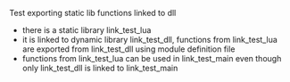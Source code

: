 Test exporting static lib functions linked to dll

- there is a static library link_test_lua
- it is linked to dynamic library link_test_dll, functions from link_test_lua are exported from link_test_dll using module definition file
- functions from link_test_lua can be used in link_test_main even though only link_test_dll is linked to link_test_main


